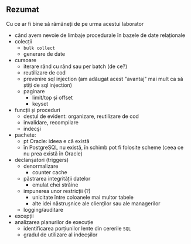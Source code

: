 ## Rezumat

Cu ce ar fi bine să rămâneți de pe urma acestui laborator
- când avem nevoie de limbaje procedurale în bazele de date relaționale
- colecții
  - `bulk collect`
  - generare de date
- cursoare
  - iterare rând cu rând sau per batch (de ce?)
  - reutilizare de cod
  - prevenire sql injection (am adăugat acest "avantaj" mai mult ca să știți de sql injection) 
  - paginare
    - limit/top și offset
    - keyset
- funcții și proceduri
  - destul de evident: organizare, reutilizare de cod
  - invalidare, recompilare
  - indecși
- pachete:
  - pt Oracle: ideea e că există
  - în PostgreSQL nu există, în schimb pot fi folosite scheme (ceea ce nu prea există în Oracle)
- declanșatori (triggers)
  - denormalizare
    - counter cache
  - păstrarea integrității datelor
    - emulat chei străine
  - impunerea unor restricții (?)
    - unicitate între coloanele mai multor tabele
    - alte idei năstrușnice ale clienților sau ale managerilor
  - logging/auditare
- excepții
- analizarea planurilor de execuție
  - identificarea porțiunilor lente din cererile `SQL`
  - gradul de utilizare al indecșilor
